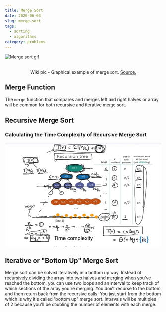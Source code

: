 ```yaml
---
title: Merge Sort
date: 2020-06-03
slug: merge-sort
tags:
  - sorting
  - algorithms
category: problems
---
```


<img style='display: block; margin: 0 auto; margin-bottom: 2rem;' src='https://upload.wikimedia.org/wikipedia/commons/c/cc/Merge-sort-example-300px.gif' alt='Merge sort gif'/>

<span style="display:block; text-align: center;">Wiki pic - Graphical example of merge sort. [Source.](https://en.wikipedia.org/wiki/Merge_sort)</span>

## Merge Function

The `merge` function that compares and merges left and right halves or array will be common for both recursive and iterative merge sort.

<!-- embed:merge.js -->

## Recursive Merge Sort

<!-- embed:merge_sort.js -->

### Calculating the Time Complexity of Recursive Merge Sort

![Time Complexity of Merge Sort](./merge_sort_runtime.png)

## Iterative or "Bottom Up" Merge Sort

Merge sort can be solved iteratively in a bottom up way. Instead of recursively dividing the array into two halves and merging when you've reached the bottom, you can use two loops and an interval to keep track of which sections of the array you're merging. You don't recurse to the bottom and then return back from the recursive calls. You just start from the bottom which is why it's called "bottom up" merge sort. Intervals will be multiples of 2 because you'll be doubling the number of elements with each merge.

<!-- embed:merge_sort_iterative.js -->
